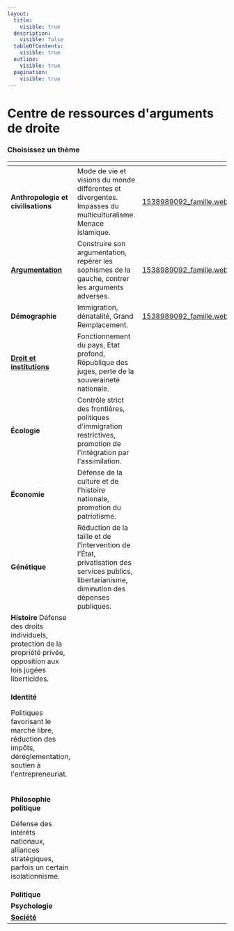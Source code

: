 ```yaml
---
layout:
  title:
    visible: true
  description:
    visible: false
  tableOfContents:
    visible: true
  outline:
    visible: true
  pagination:
    visible: true
---
```


# Centre de ressources d'arguments de droite

### Choisissez un thème

<table data-view="cards"><thead><tr><th></th><th></th><th data-hidden data-card-cover data-type="files"></th><th data-hidden></th><th data-hidden data-card-target data-type="content-ref"></th></tr></thead><tbody><tr><td><strong>Anthropologie et civilisations</strong></td><td>Mode de vie et visions du monde différentes et divergentes. Impasses du multiculturalisme. Menace islamique.</td><td><a href=".gitbook/assets/1538989092_famille.webp">1538989092_famille.webp</a></td><td></td><td><a href="broken-reference">Broken link</a></td></tr><tr><td><a href="argumentation/"><strong>Argumentation</strong></a></td><td>Construire son argumentation, repérer les sophismes de la gauche, contrer les arguments adverses.</td><td><a href=".gitbook/assets/1538989092_famille.webp">1538989092_famille.webp</a></td><td></td><td></td></tr><tr><td><strong>Démographie</strong></td><td>Immigration, dénatalité, Grand Remplacement.</td><td><a href=".gitbook/assets/1538989092_famille.webp">1538989092_famille.webp</a></td><td></td><td></td></tr><tr><td><a href="droit-et-institutions/"><strong>Droit et institutions</strong></a></td><td>Fonctionnement du pays, Etat profond, République des juges, perte de la souveraineté nationale.</td><td></td><td></td><td></td></tr><tr><td><strong>Écologie</strong></td><td>Contrôle strict des frontières, politiques d'immigration restrictives, promotion de l'intégration par l'assimilation.</td><td></td><td></td><td></td></tr><tr><td><strong>Économie</strong></td><td>Défense de la culture et de l'histoire nationale, promotion du patriotisme.</td><td></td><td></td><td></td></tr><tr><td><strong>Génétique</strong></td><td>Réduction de la taille et de l'intervention de l'État, privatisation des services publics, libertarianisme,  diminution des dépenses publiques.</td><td></td><td></td><td></td></tr><tr><td><strong>Histoire</strong> Défense des droits individuels, protection de la propriété privée, opposition aux lois jugées liberticides.</td><td></td><td></td><td></td><td></td></tr><tr><td><p><strong>Identité</strong></p><p>Politiques favorisant le marché libre, réduction des impôts, déréglementation, soutien à l'entrepreneuriat.</p></td><td></td><td></td><td></td><td></td></tr><tr><td><p><strong>Philosophie politique</strong></p><p>Défense des intérêts nationaux, alliances stratégiques, parfois un certain isolationnisme.</p></td><td></td><td></td><td></td><td><a href="broken-reference">Broken link</a></td></tr><tr><td><strong>Politique</strong></td><td></td><td></td><td></td><td></td></tr><tr><td><strong>Psychologie</strong></td><td></td><td></td><td></td><td></td></tr><tr><td><a href="societe/"><strong>Société</strong></a></td><td></td><td></td><td></td><td></td></tr></tbody></table>

